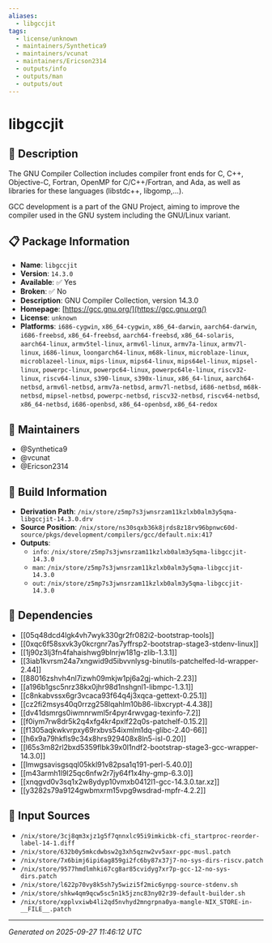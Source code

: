 ```yaml
---
aliases:
  - libgccjit
tags:
  - license/unknown
  - maintainers/Synthetica9
  - maintainers/vcunat
  - maintainers/Ericson2314
  - outputs/info
  - outputs/man
  - outputs/out
---
```


# libgccjit

## 📝 Description

The GNU Compiler Collection includes compiler front ends for C, C++,
Objective-C, Fortran, OpenMP for C/C++/Fortran, and Ada, as well as
libraries for these languages (libstdc++, libgomp,...).

GCC development is a part of the GNU Project, aiming to improve the
compiler used in the GNU system including the GNU/Linux variant.


## 📋 Package Information

- **Name**: `libgccjit`
- **Version**: `14.3.0`
- **Available**: ✅ Yes
- **Broken**: ✅ No
- **Description**: GNU Compiler Collection, version 14.3.0
- **Homepage**: [https://gcc.gnu.org/](https://gcc.gnu.org/)
- **License**: `unknown`
- **Platforms**: `i686-cygwin`, `x86_64-cygwin`, `x86_64-darwin`, `aarch64-darwin`, `i686-freebsd`, `x86_64-freebsd`, `aarch64-freebsd`, `x86_64-solaris`, `aarch64-linux`, `armv5tel-linux`, `armv6l-linux`, `armv7a-linux`, `armv7l-linux`, `i686-linux`, `loongarch64-linux`, `m68k-linux`, `microblaze-linux`, `microblazeel-linux`, `mips-linux`, `mips64-linux`, `mips64el-linux`, `mipsel-linux`, `powerpc-linux`, `powerpc64-linux`, `powerpc64le-linux`, `riscv32-linux`, `riscv64-linux`, `s390-linux`, `s390x-linux`, `x86_64-linux`, `aarch64-netbsd`, `armv6l-netbsd`, `armv7a-netbsd`, `armv7l-netbsd`, `i686-netbsd`, `m68k-netbsd`, `mipsel-netbsd`, `powerpc-netbsd`, `riscv32-netbsd`, `riscv64-netbsd`, `x86_64-netbsd`, `i686-openbsd`, `x86_64-openbsd`, `x86_64-redox`
## 👥 Maintainers

- @Synthetica9
- @vcunat
- @Ericson2314


## 🔧 Build Information

- **Derivation Path**: `/nix/store/z5mp7s3jwnsrzam11kzlxb0alm3y5qma-libgccjit-14.3.0.drv`
- **Source Position**: `/nix/store/ns30sqxb36k8jrds8z18rv96bpnwc60d-source/pkgs/development/compilers/gcc/default.nix:417`
- **Outputs**:
  - `info`:  `/nix/store/z5mp7s3jwnsrzam11kzlxb0alm3y5qma-libgccjit-14.3.0`
  - `man`:  `/nix/store/z5mp7s3jwnsrzam11kzlxb0alm3y5qma-libgccjit-14.3.0`
  - `out`:  `/nix/store/z5mp7s3jwnsrzam11kzlxb0alm3y5qma-libgccjit-14.3.0`

## 🔗 Dependencies

- [[05q48dcd4lgk4vh7wyk330gr2fr082i2-bootstrap-tools]]
- [[0xqc6f58sxvk3y0kcrgnr7as7yffrsp2-bootstrap-stage3-stdenv-linux]]
- [[1j90z3lj3fn4fahaishwg9blnrjw181g-zlib-1.3.1]]
- [[3iab1kvrsm24a7xngwid9d5ibvvnlysg-binutils-patchelfed-ld-wrapper-2.44]]
- [[88016zshvh4nl7izwh09mkjw1pj6a2gj-which-2.23]]
- [[a196b1gsc5nrz38kx0jhr98d1nshgnl1-libmpc-1.3.1]]
- [[c8nkabvssx6gr3vcaca93f64q4j3xqca-gettext-0.25.1]]
- [[cz2fi2msys40q0rrzg258lqahlm10b86-libxcrypt-4.4.38]]
- [[dv41dsmrgs0iwmnrwml5r4pyr4rwvgag-texinfo-7.2]]
- [[f0iym7rw8dr5k2q4xfg4kr4pxlf22q0s-patchelf-0.15.2]]
- [[f1305aqkwkvrpxy69rxbvs54ixmlm1dq-glibc-2.40-66]]
- [[h6x9a79hkfls9c34x8hrs929408x8ln5-isl-0.20]]
- [[l65s3m82rl2bxd5359flbk39x0l1ndf2-bootstrap-stage3-gcc-wrapper-14.3.0]]
- [[lmwgsavisgsqql05kkl91v82psa1q191-perl-5.40.0]]
- [[m43armh1l9l25qc6nfw2r7jy64f1x4hy-gmp-6.3.0]]
- [[xnqgvd0v3sq1x2w8ydyp10vmxb0412l1-gcc-14.3.0.tar.xz]]
- [[y3282s79a9124gwbmxrm15vpg9wsdrad-mpfr-4.2.2]]

## 📁 Input Sources

- `/nix/store/3cj8qm3xjz1g5f7qnnxlc95i9imkicbk-cfi_startproc-reorder-label-14-1.diff`
- `/nix/store/632b0y5mkcdwbsw2g3xh5qznw2vv5axr-ppc-musl.patch`
- `/nix/store/7x6bimj6ipi6ag859gi2fc6by87x37j7-no-sys-dirs-riscv.patch`
- `/nix/store/9577hmdlmhki67cg8ar85cvidyg7xr7p-gcc-12-no-sys-dirs.patch`
- `/nix/store/l622p70vy8k5sh7y5wizi5f2mic6ynpg-source-stdenv.sh`
- `/nix/store/shkw4qm9qcw5sc5n1k5jznc83ny02r39-default-builder.sh`
- `/nix/store/xpplvxiwb4li2qd5nvhyd2mngrpna0ya-mangle-NIX_STORE-in-__FILE__.patch`

---
*Generated on 2025-09-27 11:46:12 UTC*
